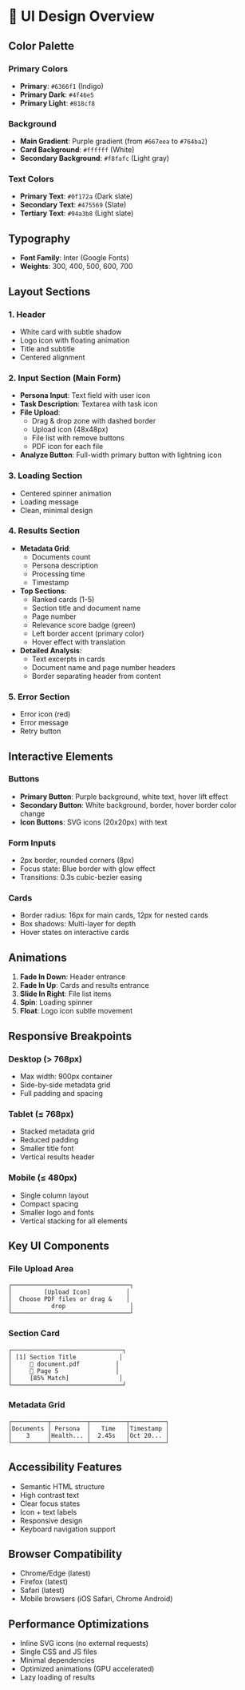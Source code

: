 # 🎨 UI Design Overview

## Color Palette

### Primary Colors
- **Primary**: `#6366f1` (Indigo)
- **Primary Dark**: `#4f46e5`
- **Primary Light**: `#818cf8`

### Background
- **Main Gradient**: Purple gradient (from `#667eea` to `#764ba2`)
- **Card Background**: `#ffffff` (White)
- **Secondary Background**: `#f8fafc` (Light gray)

### Text Colors
- **Primary Text**: `#0f172a` (Dark slate)
- **Secondary Text**: `#475569` (Slate)
- **Tertiary Text**: `#94a3b8` (Light slate)

## Typography

- **Font Family**: Inter (Google Fonts)
- **Weights**: 300, 400, 500, 600, 700

## Layout Sections

### 1. Header
- White card with subtle shadow
- Logo icon with floating animation
- Title and subtitle
- Centered alignment

### 2. Input Section (Main Form)
- **Persona Input**: Text field with user icon
- **Task Description**: Textarea with task icon
- **File Upload**: 
  - Drag & drop zone with dashed border
  - Upload icon (48x48px)
  - File list with remove buttons
  - PDF icon for each file
- **Analyze Button**: Full-width primary button with lightning icon

### 3. Loading Section
- Centered spinner animation
- Loading message
- Clean, minimal design

### 4. Results Section
- **Metadata Grid**: 
  - Documents count
  - Persona description
  - Processing time
  - Timestamp
- **Top Sections**:
  - Ranked cards (1-5)
  - Section title and document name
  - Page number
  - Relevance score badge (green)
  - Left border accent (primary color)
  - Hover effect with translation
- **Detailed Analysis**:
  - Text excerpts in cards
  - Document name and page number headers
  - Border separating header from content

### 5. Error Section
- Error icon (red)
- Error message
- Retry button

## Interactive Elements

### Buttons
- **Primary Button**: Purple background, white text, hover lift effect
- **Secondary Button**: White background, border, hover border color change
- **Icon Buttons**: SVG icons (20x20px) with text

### Form Inputs
- 2px border, rounded corners (8px)
- Focus state: Blue border with glow effect
- Transitions: 0.3s cubic-bezier easing

### Cards
- Border radius: 16px for main cards, 12px for nested cards
- Box shadows: Multi-layer for depth
- Hover states on interactive cards

## Animations

1. **Fade In Down**: Header entrance
2. **Fade In Up**: Cards and results entrance
3. **Slide In Right**: File list items
4. **Spin**: Loading spinner
5. **Float**: Logo icon subtle movement

## Responsive Breakpoints

### Desktop (> 768px)
- Max width: 900px container
- Side-by-side metadata grid
- Full padding and spacing

### Tablet (≤ 768px)
- Stacked metadata grid
- Reduced padding
- Smaller title font
- Vertical results header

### Mobile (≤ 480px)
- Single column layout
- Compact spacing
- Smaller logo and fonts
- Vertical stacking for all elements

## Key UI Components

### File Upload Area
```
┌─────────────────────────────────┐
│         [Upload Icon]          │
│  Choose PDF files or drag &    │
│           drop                  │
└─────────────────────────────────┘
```

### Section Card
```
┌───────────────────────────────┐
│ [1] Section Title            │
│     📄 document.pdf          │
│     📖 Page 5                │
│     [85% Match]              │
└───────────────────────────────┘
```

### Metadata Grid
```
┌──────────┬──────────┬──────────┬──────────┐
│Documents │ Persona  │   Time   │Timestamp │
│    3     │Health... │  2.45s   │Oct 20... │
└──────────┴──────────┴──────────┴──────────┘
```

## Accessibility Features

- Semantic HTML structure
- High contrast text
- Clear focus states
- Icon + text labels
- Responsive design
- Keyboard navigation support

## Browser Compatibility

- Chrome/Edge (latest)
- Firefox (latest)
- Safari (latest)
- Mobile browsers (iOS Safari, Chrome Android)

## Performance Optimizations

- Inline SVG icons (no external requests)
- Single CSS and JS files
- Minimal dependencies
- Optimized animations (GPU accelerated)
- Lazy loading of results
